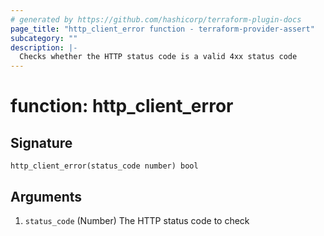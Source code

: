 ```yaml
---
# generated by https://github.com/hashicorp/terraform-plugin-docs
page_title: "http_client_error function - terraform-provider-assert"
subcategory: ""
description: |-
  Checks whether the HTTP status code is a valid 4xx status code
---
```


# function: http_client_error





## Signature

<!-- signature generated by tfplugindocs -->
```text
http_client_error(status_code number) bool
```

## Arguments

<!-- arguments generated by tfplugindocs -->
1. `status_code` (Number) The HTTP status code to check

